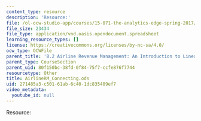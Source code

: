 ```yaml
---
content_type: resource
description: 'Resource:'
file: /ol-ocw-studio-app/courses/15-071-the-analytics-edge-spring-2017/271485a3c50161ab6c401dc835409ef7_AirlineRM_Connecting.ods
file_size: 23434
file_type: application/vnd.oasis.opendocument.spreadsheet
learning_resource_types: []
license: https://creativecommons.org/licenses/by-nc-sa/4.0/
ocw_type: OCWFile
parent_title: '8.2 Airline Revenue Management: An Introduction to Linear Optimization '
parent_type: CourseSection
parent_uid: 80f150bc-38fd-0f84-75f7-ccfe876f7744
resourcetype: Other
title: AirlineRM_Connecting.ods
uid: 271485a3-c501-61ab-6c40-1dc835409ef7
video_metadata:
  youtube_id: null
---
```

Resource:
